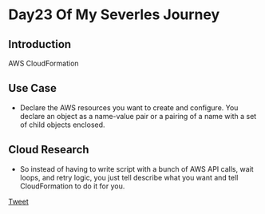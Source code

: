 # Day23 Of My Severles Journey

## Introduction
AWS CloudFormation

## Use Case
 - Declare the AWS resources you want to create and configure. You declare an object as a name-value pair or a pairing of a name with a set of child objects enclosed.

## Cloud Research
 - So instead of having to write script with a bunch of AWS API calls, wait loops, and retry logic, you just tell describe what you want and tell CloudFormation to do it for you.


 [Tweet](https://twitter.com/martynzYoung/status/1302305685221376001)